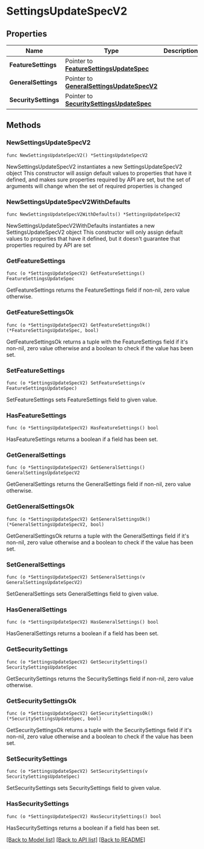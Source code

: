 # SettingsUpdateSpecV2

## Properties

Name | Type | Description | Notes
------------ | ------------- | ------------- | -------------
**FeatureSettings** | Pointer to [**FeatureSettingsUpdateSpec**](FeatureSettingsUpdateSpec.md) |  | [optional] 
**GeneralSettings** | Pointer to [**GeneralSettingsUpdateSpecV2**](GeneralSettingsUpdateSpecV2.md) |  | [optional] 
**SecuritySettings** | Pointer to [**SecuritySettingsUpdateSpec**](SecuritySettingsUpdateSpec.md) |  | [optional] 

## Methods

### NewSettingsUpdateSpecV2

`func NewSettingsUpdateSpecV2() *SettingsUpdateSpecV2`

NewSettingsUpdateSpecV2 instantiates a new SettingsUpdateSpecV2 object
This constructor will assign default values to properties that have it defined,
and makes sure properties required by API are set, but the set of arguments
will change when the set of required properties is changed

### NewSettingsUpdateSpecV2WithDefaults

`func NewSettingsUpdateSpecV2WithDefaults() *SettingsUpdateSpecV2`

NewSettingsUpdateSpecV2WithDefaults instantiates a new SettingsUpdateSpecV2 object
This constructor will only assign default values to properties that have it defined,
but it doesn't guarantee that properties required by API are set

### GetFeatureSettings

`func (o *SettingsUpdateSpecV2) GetFeatureSettings() FeatureSettingsUpdateSpec`

GetFeatureSettings returns the FeatureSettings field if non-nil, zero value otherwise.

### GetFeatureSettingsOk

`func (o *SettingsUpdateSpecV2) GetFeatureSettingsOk() (*FeatureSettingsUpdateSpec, bool)`

GetFeatureSettingsOk returns a tuple with the FeatureSettings field if it's non-nil, zero value otherwise
and a boolean to check if the value has been set.

### SetFeatureSettings

`func (o *SettingsUpdateSpecV2) SetFeatureSettings(v FeatureSettingsUpdateSpec)`

SetFeatureSettings sets FeatureSettings field to given value.

### HasFeatureSettings

`func (o *SettingsUpdateSpecV2) HasFeatureSettings() bool`

HasFeatureSettings returns a boolean if a field has been set.

### GetGeneralSettings

`func (o *SettingsUpdateSpecV2) GetGeneralSettings() GeneralSettingsUpdateSpecV2`

GetGeneralSettings returns the GeneralSettings field if non-nil, zero value otherwise.

### GetGeneralSettingsOk

`func (o *SettingsUpdateSpecV2) GetGeneralSettingsOk() (*GeneralSettingsUpdateSpecV2, bool)`

GetGeneralSettingsOk returns a tuple with the GeneralSettings field if it's non-nil, zero value otherwise
and a boolean to check if the value has been set.

### SetGeneralSettings

`func (o *SettingsUpdateSpecV2) SetGeneralSettings(v GeneralSettingsUpdateSpecV2)`

SetGeneralSettings sets GeneralSettings field to given value.

### HasGeneralSettings

`func (o *SettingsUpdateSpecV2) HasGeneralSettings() bool`

HasGeneralSettings returns a boolean if a field has been set.

### GetSecuritySettings

`func (o *SettingsUpdateSpecV2) GetSecuritySettings() SecuritySettingsUpdateSpec`

GetSecuritySettings returns the SecuritySettings field if non-nil, zero value otherwise.

### GetSecuritySettingsOk

`func (o *SettingsUpdateSpecV2) GetSecuritySettingsOk() (*SecuritySettingsUpdateSpec, bool)`

GetSecuritySettingsOk returns a tuple with the SecuritySettings field if it's non-nil, zero value otherwise
and a boolean to check if the value has been set.

### SetSecuritySettings

`func (o *SettingsUpdateSpecV2) SetSecuritySettings(v SecuritySettingsUpdateSpec)`

SetSecuritySettings sets SecuritySettings field to given value.

### HasSecuritySettings

`func (o *SettingsUpdateSpecV2) HasSecuritySettings() bool`

HasSecuritySettings returns a boolean if a field has been set.


[[Back to Model list]](../README.md#documentation-for-models) [[Back to API list]](../README.md#documentation-for-api-endpoints) [[Back to README]](../README.md)


